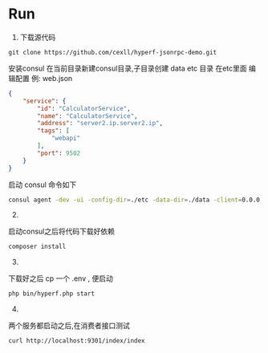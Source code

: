 # Run

1. 下载源代码

```
git clone https://github.com/cexll/hyperf-jsonrpc-demo.git
```

安装consul 在当前目录新建consul目录,子目录创建 data etc 目录 
在etc里面 编辑配置 例: web.json

```json
{
    "service": {
        "id": "CalculatorService",
        "name": "CalculatorService",
        "address": "server2.ip.server2.ip",
        "tags": [
            "webapi"
        ],
        "port": 9502
    }
}

```

启动 consul  命令如下

```bash
consul agent -dev -ui -config-dir=./etc -data-dir=./data -client=0.0.0.0
```

2.
启动consul之后将代码下载好依赖 
```bash
composer install
```

3.
下载好之后 cp 一个 .env , 便启动

```bash
php bin/hyperf.php start
```

4. 
两个服务都启动之后,在消费者接口测试
```
curl http://localhost:9301/index/index
```
